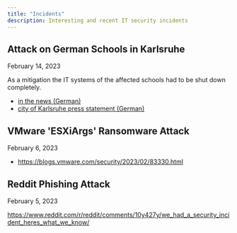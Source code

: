 ```yaml
---
title: "Incidents"
description: Interesting and recent IT security incidents
---
```


## Attack on German Schools in Karlsruhe

February 14, 2023

As a mitigation the IT systems of the affected schools had to be shut down completely.

- [in the news (German)](https://www.heise.de/news/Cybterattacken-auf-sieben-Schulen-in-Karlsruhe-7494896.html)
- [city of Karlsruhe press statement (German)](https://www.karlsruhe.de/stadt-rathaus/aktuelles/meldungen/stadt-karlsruhe-informiert-ueber-hackerangriff-auf-schulen)

## VMware 'ESXiArgs' Ransomware Attack

February 6, 2023

- https://blogs.vmware.com/security/2023/02/83330.html

## Reddit Phishing Attack

February 5, 2023

https://www.reddit.com/r/reddit/comments/10y427y/we_had_a_security_incident_heres_what_we_know/
